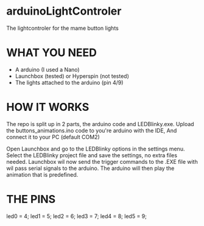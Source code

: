 # arduinoLightControler
The lightcontroler for the mame button lights

# WHAT YOU NEED
- A arduino (I used a Nano)
- Launchbox (tested) or Hyperspin (not tested)
- The lights attached to the arduino (pin 4/9)

# HOW IT WORKS
The repo is split up in 2 parts, the arduino code and LEDBlinky.exe.
Upload the buttons_animations.ino code to you're arduino with the IDE,
And connect it to your PC (default COM2)

Open Launchbox and go to the LEDBlinky options in the settings menu.
Select the LEDBlinky project file and save the settings, no extra files needed.
Launchbox wil now send the trigger commands to the .EXE file with wil pass serial signals to the arduino.
The arduino will then play the animation that is predefined.

# THE PINS
led0 = 4;
led1 = 5;
led2 = 6;
led3 = 7;
led4 = 8;
led5 = 9;
